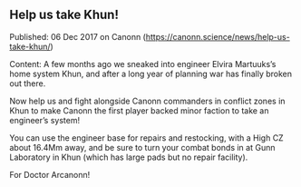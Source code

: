 ## Help us take Khun!

Published: 06 Dec 2017 on Canonn (https://canonn.science/news/help-us-take-khun/)

Content: A few months ago we sneaked into engineer Elvira Martuuks’s home system Khun, and after a long year of planning war has finally broken out there.

Now help us and fight alongside Canonn commanders in conflict zones in Khun to make Canonn the first player backed minor faction to take an engineer’s system!

You can use the engineer base for repairs and restocking, with a High CZ about 16.4Mm away, and be sure to turn your combat bonds in at Gunn Laboratory in Khun (which has large pads but no repair facility).

For Doctor Arcanonn!